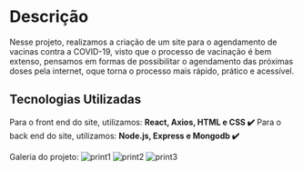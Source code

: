 # Descrição
Nesse projeto, realizamos a criação de um site para o agendamento de vacinas contra a COVID-19, visto que o processo de vacinação é bem extenso, pensamos em formas de possibilitar o agendamento das próximas doses pela internet, oque torna o processo mais rápido, prático e acessível.
## Tecnologias Utilizadas
Para o front end do site, utilizamos:
**React, Axios, HTML e CSS ✔️**
Para o back end do site, utilizamos:
**Node.js, Express e Mongodb ✔️**

Galeria do projeto:
![print1](https://user-images.githubusercontent.com/63107417/173169361-427d94e5-138c-41f8-88d3-bd23a4b7ec7e.png)
![print2](https://user-images.githubusercontent.com/63107417/173169364-4f12828d-5e11-4adb-a757-d7ab9558142d.png)
![print3](https://user-images.githubusercontent.com/63107417/173169369-7812ca5e-af3f-4184-acac-332b361210cd.png)
